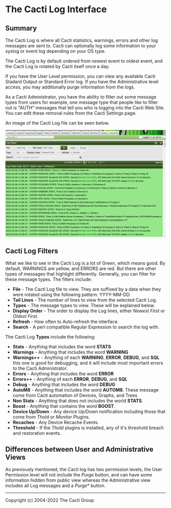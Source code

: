 # The Cacti Log Interface

## Summary

The Cacti Log is where all Cacti statistics, warnings, errors and other log messages
are sent to.  Cacti can optionally log some information to your syslog or event log
depending on your OS type.

The Cacti Log is by default ordered from newest event to oldest event, and the Cacti Log
is rotated by Cacti itself once a day.

If you have the User Level permission, you can view any available Cacti Stadard Output or
Standard Error log.  If you have the Administrative level access, you may additionally purge
information from the logs.

As a Cacti Administrator, you have the ability to filter out some message types from users
for example, one message type that people like to filter out is "AUTH" messages that tell
you who is logging into the Cacti Web Site.  You can edit these removal rules from the
Cacti Settings page.

An image of the Cacti Log file can be seen below.

![Cacti Log File](images/cacti-log.png)

## Cacti Log Filters

What we like to see in the Cacti Log is a lot of Green, which means good.  By default,
WARNINGS are yellow, and ERRORS are red.  But there are other types of messages that highlight
differently.  Generally, you can filter for these message types.  The filters include:

- **File** - The Cacti Log file to view.  They are suffixed by a data when they were rotated
  using the following pattern: YYYY-MM-DD.
- **Tail Lines** - The number of lines to view from the selected Cacti Log.
- **Types** - The message types to view.  These will be explained below.
- **Display Order** - The order to display the Log lines, either *Newest First* or *Oldest First*.
- **Refresh** - How often to Auto-refresh the interface.
- **Search** - A perl compatible Regular Expression to search the log with.

The Cacti Log **Types** include the following:

- **Stats** - Anything that includes the word **STATS**
- **Warnings** - Anything that includes the word **WARNING**
- **Warnings++** - Anything of each **WARNING**, **ERROR**, **DEBUG**, and **SQL**
  this one is good for debugging, and it will include most important errors to the Cacti
  Administrator.
- **Errors** - Anything that includes the word **ERROR**
- **Errors++** - Anything of each **ERROR**, **DEBUG**, and **SQL**
- **Debug** - Anything that includes the word **DEBUG**
- **AutoM8** - Anything that includes the word **AUTOM8**.  These message come from Cacti
  automation of Devices, Graphs, and Trees
- **Non Stats** - Anything that does not includes the world **STATS**.
- **Boost** - Anything that contains the word **BOOST**.
- **Device Up/Down** - Any device Up/Down notification including those that come from
  *Thold* or *Monitor* Plugins.
- **Recaches** - Any Device Recache Events.
- **Threshold** - If the *Thold* plugins is installed, any of it's threshold breach and
  restoration events.

## Differences between User and Administrative Views

As previously mentioned, the Cacti log has two permission levels, the User Permission level
will not include the *Purge* button, and can have some information hidden from public view
whereas the Administrative view includes all Log messages and a *Purge** button.

---
<copy>Copyright (c) 2004-2022 The Cacti Group</copy>
